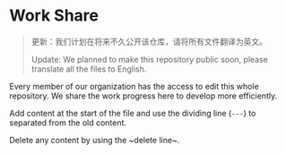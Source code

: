 # Work Share

> 更新：我们计划在将来不久公开该仓库，请将所有文件翻译为英文。
>
> Update: We planned to make this repository public soon, please translate all the files to English.

Every member of our organization has the access to edit this whole repository. We share the work progress here to develop more efficiently.

Add content at the start of the file and use the dividing line (`---`) to separated from the old content.

Delete any content by using the ~delete line~.
